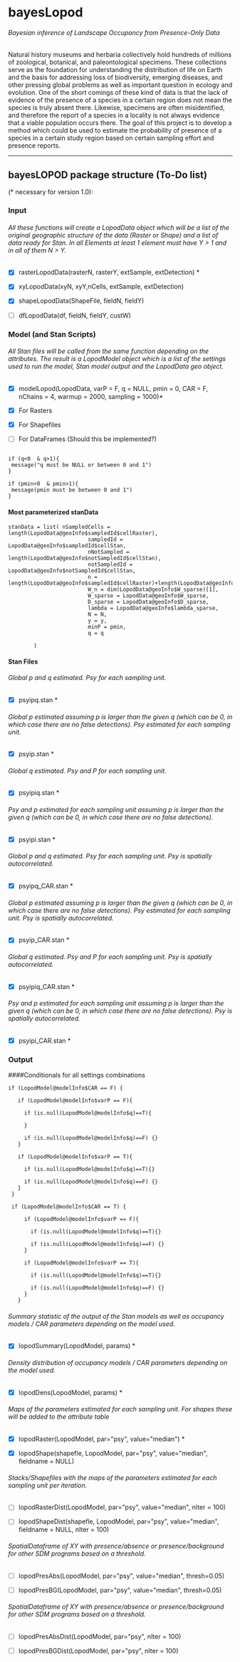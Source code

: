 # bayesLopod
###### Bayesian inference of Landscape Occupancy from Presence-Only Data

Natural history museums and herbaria collectively hold hundreds of millions of zoological, botanical, and paleontological specimens. These collections serve as the foundation for understanding the distribution of life on Earth and the basis for addressing loss of biodiversity, emerging diseases, and other pressing global problems as well as important question in ecology and evolution. One of the short comings of these kind of data is that the lack of evidence of the presence of a species in a certain region does not mean the species is truly absent there. Likewise, specimens are often misidentified, and therefore the report of a species in a locality is not always evidence that a viable population occurs there. The goal of this project is to develop a method which could be used to estimate the probability of presence of a species in a certain study region based on certain sampling effort and presence reports.

***

## bayesLOPOD package structure (To-Do list)
(* necessary for version 1.0):

### Input
###### All these functions will create a LopodData object which will be a list of the original geographic structure of the data (Raster or Shape) and a list of data ready for Stan. In all Elements at least 1 element must have Y > 1 and in all of them N > Y.

- [X] rasterLopodData(rasterN, rasterY, extSample, extDetection) *

- [X] xyLopodData(xyN, xyY,nCells, extSample, extDetection)

- [X] shapeLopodData(ShapeFile, fieldN, fieldY)

- [ ] dfLopodData(df, fieldN, fieldY, custW)

### Model (and Stan Scripts)

###### All Stan files will be called from the same function depending on the attributes. The result is a LopodModel object which is a list of the settings used to run the model,  Stan model output and the LopodData geo object.

- [X] modelLopod(LopodData, varP = F, q =  NULL, pmin = 0, CAR = F, nChains = 4, warmup = 2000, sampling = 1000)*

- [X] For Rasters
- [X] For Shapefiles
- [ ] For DataFrames (Should this be implemented?)
``` {r}

if (q<0  & q>1){
 message("q must be NULL or between 0 and 1")
}

if (pmin<0  & pmin>1){
 message(pmin must be between 0 and 1")
}
```

#### Most parameterized stanData

``` {r}
stanData = list( nSampledCells = length(LopodData@geoInfo$sampledId$cellRaster),
                         sampledId = LopodData@geoInfo$sampledId$cellStan,
                         nNotSampled = length(LopodData@geoInfo$notSampledId$cellStan),
                         notSampledId = LopodData@geoInfo$notSampledId$cellStan,
                         n = length(LopodData@geoInfo$sampledId$cellRaster)+length(LopodData@geoInfo$notSampledId$cellStan),
                         W_n = dim(LopodData@geoInfo$W_sparse)[1],
                         W_sparse = LopodData@geoInfo$W_sparse,
                         D_sparse = LopodData@geoInfo$D_sparse,
                         lambda = LopodData@geoInfo$lambda_sparse,
                         N = N,
                         y = y,
                         minP = pmin,
                         q = q

        )

```


#### Stan Files


###### Global p and q estimated. Psy for each sampling unit.

- [X] psyipq.stan *


###### Global p estimated assuming p is larger than the given q (which can be 0, in which case there are no false detections). Psy estimated for each sampling unit.

- [X] psyip.stan *


###### Global q estimated. Psy and P for each sampling unit.

- [X] psyipiq.stan *


###### Psy and p estimated for each sampling unit assuming p is larger than the given q (which can be 0, in which case there are no false detections).

- [X] psyipi.stan *


###### Global p and q estimated. Psy for each sampling unit. Psy is spatially autocorrelated.

- [X] psyipq_CAR.stan *


###### Global p estimated assuming p is larger than the given q (which can be 0, in which case there are no false detections). Psy estimated for each sampling unit. Psy is spatially autocorrelated.

- [X] psyip_CAR.stan *


###### Global q estimated. Psy and P for each sampling unit. Psy is spatially autocorrelated.

- [X] psyipiq_CAR.stan *


###### Psy and p estimated for each sampling unit assuming p is larger than the given q (which can be 0, in which case there are no false detections). Psy is spatially autocorrelated.

- [X] psyipi_CAR.stan *


### Output

####Conditionals for all settings combinations

```{r}
if (LopodModel@modelInfo$CAR == F) {

   if (LopodModel@modelInfo$varP == F){

     if (is.null(LopodModel@modelInfo$q)==T){

     }

     if (is.null(LopodModel@modelInfo$q)==F) {}
   }

   if (LopodModel@modelInfo$varP == T){

     if (is.null(LopodModel@modelInfo$q)==T){}

     if (is.null(LopodModel@modelInfo$q)==F) {}
   }
 }

 if (LopodModel@modelInfo$CAR == T) {

     if (LopodModel@modelInfo$varP == F){

       if (is.null(LopodModel@modelInfo$q)==T){}

       if (is.null(LopodModel@modelInfo$q)==F) {}
     }

     if (LopodModel@modelInfo$varP == T){

       if (is.null(LopodModel@modelInfo$q)==T){}

       if (is.null(LopodModel@modelInfo$q)==F) {}
     }
   }

```

###### Summary statistic of the output of the Stan models as well as occupancy models / CAR parameters depending on the model used.  

- [X] lopodSummary(LopodModel, params) *

###### Density distribution of occupancy models / CAR parameters depending on the model used.  

- [X] lopodDens(LopodModel, params) *

###### Maps of the parameters estimated for each sampling unit. For shapes these will be added to the attribute table

- [X] lopodRaster(LopodModel, par="psy", value="median") *

- [X] lopodShape(shapefle, LopodModel, par="psy", value="median", fieldname = NULL)

###### Stacks/Shapefiles with the maps of the parameters estimated for each sampling unit per iteration.

- [ ] lopodRasterDist(LopodModel, par="psy", value="median", nIter = 100)

- [ ] lopodShapeDist(shapefle, LopodModel, par="psy", value="median", fieldname = NULL, nIter = 100)

###### SpatialDataframe of XY with presence/absence or presence/background for other SDM programs based on a threshold.

- [ ] lopodPresAbs(LopodModel, par="psy", value="median", thresh=0.05)

- [ ] lopodPresBG(LopodModel, par="psy", value="median", thresh=0.05)


###### SpatialDataframe of XY with presence/absence or presence/background for other SDM programs based on a threshold.

- [ ] lopodPresAbsDist(LopodModel, par="psy", nIter = 100)

- [ ] lopodPresBGDist(LopodModel, par="psy", nIter = 100)
